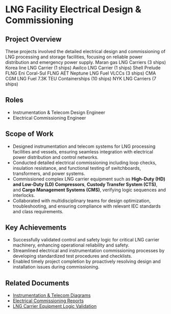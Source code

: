 # LNG Facility Electrical Design & Commissioning

## Project Overview  
These projects involved the detailed electrical design and commissioning of LNG processing and storage facilities, focusing on reliable power distribution and emergency power supply.
Maran gas LNG Carriers (3 ships)
Korea line LNG Carrier (1 ships)
Awilco LNG Carrier (1 ships)
Shell Prelude FLNG
Eni Coral-Sul FLNG
AET Neptune LNG Fuel VLCCs (3 ships)
CMA CGM LNG Fuel 7.3K TEU Containerships (10 ships)
NYK LNG Carriers (7 ships)

## Roles  
- Instrumentation & Telecom Design Engineer  
- Electrical Commissioning Engineer

## Scope of Work  
- Designed instrumentation and telecom systems for LNG processing facilities and vessels, ensuring seamless integration with electrical power distribution and control networks.  
- Conducted detailed electrical commissioning including loop checks, insulation resistance, and functional testing of switchboards, transformers, and power systems.  
- Commissioned complex LNG carrier equipment such as **High-Duty (HD) and Low-Duty (LD) Compressors**, **Custody Transfer System (CTS)**, and **Cargo Management Systems (CMS)**, verifying logic sequences and interlocks.  
- Collaborated with multidisciplinary teams for design optimization, troubleshooting, and ensuring compliance with relevant IEC standards and class requirements.

## Key Achievements  
- Successfully validated control and safety logic for critical LNG carrier machinery, enhancing operational reliability and safety.  
- Streamlined electrical and instrumentation commissioning processes by developing standardized test procedures and checklists.  
- Enabled timely project completion by proactively resolving design and installation issues during commissioning.

## Related Documents  
- [Instrumentation & Telecom Diagrams](./Instrumentation_Telecom_Diagrams.pdf)  
- [Electrical Commissioning Reports](./Electrical_Commissioning_Report.pdf)  
- [LNG Carrier Equipment Logic Validation](./LNG_Equipment_Logic_Validation.pdf)
